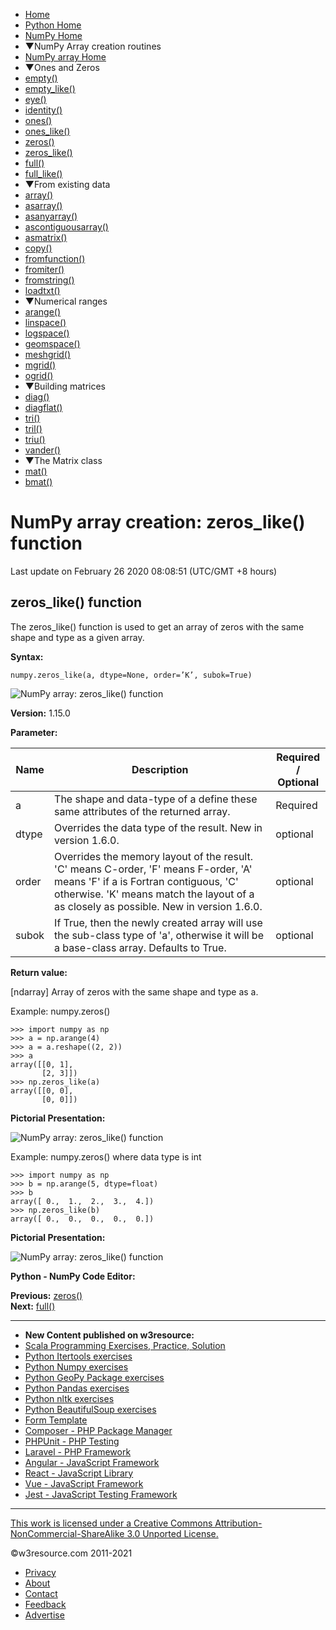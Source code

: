  


- [Home](/index.php)
- [Python Home](/python/python-tutorial.php)
- [NumPy Home](/numpy/index.php)
- ▼NumPy Array creation routines
- [NumPy array Home](/numpy/array-creation/index.php)
- ▼Ones and Zeros
- [empty()](/numpy/array-creation/empty.php)
- [empty_like()](/numpy/array-creation/empty_like.php)
- [eye()](/numpy/array-creation/eye.php)
- [identity()](/numpy/array-creation/identity.php)
- [ones()](/numpy/array-creation/ones.php)
- [ones_like()](/numpy/array-creation/ones_like.php)
- [zeros()](/numpy/array-creation/zeros.php)
- [zeros_like()](/numpy/array-creation/zeros_like.php)
- [full()](/numpy/array-creation/full.php)
- [full_like()](/numpy/array-creation/full_like.php)
- ▼From existing data
- [array()](/numpy/array-creation/array.php)
- [asarray()](/numpy/array-creation/asarray.php)
- [asanyarray()](/numpy/array-creation/asanyarray.php)
- [ascontiguousarray()](/numpy/array-creation/ascontiguousarray.php)
- [asmatrix()](/numpy/array-creation/asmatrix.php)
- [copy()](/numpy/array-creation/copy.php)
- [fromfunction()](/numpy/array-creation/fromfunction.php)
- [fromiter()](/numpy/array-creation/fromiter.php)
- [fromstring()](/numpy/array-creation/fromstring.php)
- [loadtxt()](/numpy/array-creation/loadtxt.php)
- ▼Numerical ranges
- [arange()](/numpy/array-creation/arange.php)
- [linspace()](/numpy/array-creation/linspace.php)
- [logspace()](/numpy/array-creation/logspace.php)
- [geomspace()](/numpy/array-creation/geomspace.php)
- [meshgrid()](/numpy/array-creation/meshgrid.php)
- [mgrid()](/numpy/array-creation/mgrid.php)
- [ogrid()](/numpy/array-creation/ogrid.php)
- ▼Building matrices
- [diag()](/numpy/array-creation/diag.php)
- [diagflat()](/numpy/array-creation/diagflat.php)
- [tri()](/numpy/array-creation/tri.php)
- [tril()](/numpy/array-creation/tril.php)
- [triu()](/numpy/array-creation/triu.php)
- [vander()](/numpy/array-creation/vander.php)
- ▼The Matrix class
- [mat()](/numpy/array-creation/mat.php)
- [bmat()](/numpy/array-creation/bmat.php)

# NumPy array creation: zeros_like() function

Last update on February 26 2020 08:08:51 (UTC/GMT +8 hours)

<span class="underline"></span>

<span class="underline"></span>

## zeros_like() function

The zeros_like() function is used to get an array of zeros with the same shape and type as a given array.

**Syntax:**

    numpy.zeros_like(a, dtype=None, order=’K’, subok=True)

![NumPy array: zeros_like() function](https://www.w3resource.com/w3r_images/numpy-array-zeros_like-function-image-a.png)

**Version:** 1.15.0

**Parameter:**

<table><thead><tr class="header"><th>Name</th><th>Description</th><th>Required /<br />
Optional</th></tr></thead><tbody><tr class="odd"><td>a</td><td>The shape and data-type of a define these same attributes of the returned array.</td><td>Required</td></tr><tr class="even"><td>dtype</td><td>Overrides the data type of the result. New in version 1.6.0.</td><td>optional</td></tr><tr class="odd"><td>order</td><td>Overrides the memory layout of the result. 'C' means C-order, 'F' means F-order, 'A' means 'F' if a is Fortran contiguous, 'C' otherwise. 'K' means match the layout of a as closely as possible. New in version 1.6.0.</td><td>optional</td></tr><tr class="even"><td>subok</td><td>If True, then the newly created array will use the sub-class type of 'a', otherwise it will be a base-class array. Defaults to True.</td><td>optional</td></tr></tbody></table>

**Return value:**

\[ndarray\] Array of zeros with the same shape and type as a.

Example: numpy.zeros()

    >>> import numpy as np
    >>> a = np.arange(4)
    >>> a = a.reshape((2, 2))
    >>> a
    array([[0, 1],
           [2, 3]])
    >>> np.zeros_like(a)
    array([[0, 0],
           [0, 0]])

**Pictorial Presentation:**

![NumPy array: zeros_like() function](https://www.w3resource.com/w3r_images/numpy-array-zeros_like-function-image-1.png)

Example: numpy.zeros() where data type is int

    >>> import numpy as np
    >>> b = np.arange(5, dtype=float)
    >>> b
    array([ 0.,  1.,  2.,  3.,  4.])
    >>> np.zeros_like(b)
    array([ 0.,  0.,  0.,  0.,  0.])

**Pictorial Presentation:**

![NumPy array: zeros_like() function](https://www.w3resource.com/w3r_images/numpy-array-zeros_like-function-image-1-a.png)

**Python - NumPy Code Editor:**

**Previous:** [zeros()](https://www.w3resource.com/numpy/array-creation/zeros.php)  
**Next:** [full()](https://www.w3resource.com/numpy/array-creation/full.php)

---

<span class="underline"></span>

- **New Content published on w3resource:**
- [Scala Programming Exercises, Practice, Solution](https://www.w3resource.com/scala-exercises/index.php)
- [Python Itertools exercises](https://www.w3resource.com/python-exercises/itertools/index.php)
- [Python Numpy exercises](https://www.w3resource.com/python-exercises/numpy/index.php)
- [Python GeoPy Package exercises](https://www.w3resource.com/python-exercises/geopy/index.php)
- [Python Pandas exercises](https://www.w3resource.com/python-exercises/pandas/index.php)
- [Python nltk exercises](https://www.w3resource.com/python-exercises/nltk/index.php)
- [Python BeautifulSoup exercises](https://www.w3resource.com/python-exercises/BeautifulSoup/index.php)
- [Form Template](https://www.w3resource.com/form-template/)
- [Composer - PHP Package Manager](https://www.w3resource.com/php/composer/a-gentle-introduction-to-composer.php)
- [PHPUnit - PHP Testing](https://www.w3resource.com/php/PHPUnit/a-gentle-introduction-to-unit-test-and-testing.php)
- [Laravel - PHP Framework](https://www.w3resource.com/laravel/laravel-tutorial.php)
- [Angular - JavaScript Framework](https://www.w3resource.com/angular/getting-started-with-angular.php)
- [React - JavaScript Library](https://www.w3resource.com/react/react-js-overview.php)
- [Vue - JavaScript Framework](https://www.w3resource.com/vue/installation.php)
- [Jest - JavaScript Testing Framework](https://www.w3resource.com/jest/jest-getting-started.php)

---

<span class="underline"></span>

<span class="underline"></span>

<span class="underline"></span>

[This work is licensed under a Creative Commons Attribution-NonCommercial-ShareAlike 3.0 Unported License.](https://creativecommons.org/licenses/by-nc-sa/3.0/deed.en_US)

©w3resource.com 2011-2021

- [Privacy](https://www.w3resource.com/privacy.php)
- [About](https://www.w3resource.com/about.php)
- [Contact](https://www.w3resource.com/contact.php)
- [Feedback](https://www.w3resource.com/feedback.php)
- [Advertise](https://www.w3resource.com/advertise.php)
